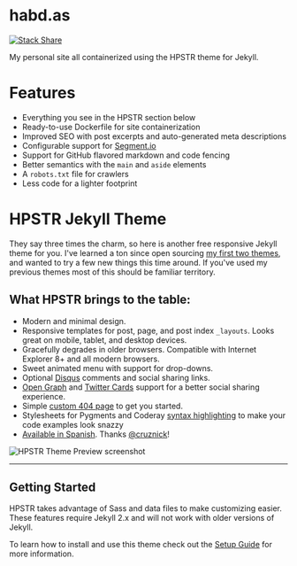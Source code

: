 # habd.as

[![Stack Share](http://img.shields.io/badge/tech-stack-0690fa.svg?style=flat)](http://stackshare.io/jhabdas/simple-websites-with-jekyll-and-docker)

My personal site all containerized using the HPSTR theme for Jekyll.

# Features

- Everything you see in the HPSTR section below
- Ready-to-use Dockerfile for site containerization
- Improved SEO with post excerpts and auto-generated meta descriptions
- Configurable support for [Segment.io](http://segment.io)
- Support for GitHub flavored markdown and code fencing
- Better semantics with the `main` and `aside` elements
- A `robots.txt` file for crawlers
- Less code for a lighter footprint

# HPSTR Jekyll Theme

They say three times the charm, so here is another free responsive Jekyll theme for you. I've learned a ton since open sourcing [my first two themes](https://mademistakes.com/work/jekyll-themes/), and wanted to try a few new things this time around. If you've used my previous themes most of this should be familiar territory.

## What HPSTR brings to the table:

* Modern and minimal design.
* Responsive templates for post, page, and post index `_layouts`. Looks great on mobile, tablet, and desktop devices.
* Gracefully degrades in older browsers. Compatible with Internet Explorer 8+ and all modern browsers.
* Sweet animated menu with support for drop-downs.
* Optional [Disqus](http://disqus.com) comments and social sharing links.
* [Open Graph](https://developers.facebook.com/docs/opengraph/) and [Twitter Cards](https://dev.twitter.com/docs/cards) support for a better social sharing experience.
* Simple [custom 404 page](http://mmistakes.github.io/hpstr-jekyll-theme/404.html) to get you started.
* Stylesheets for Pygments and Coderay [syntax highlighting](http://mmistakes.github.io/hpstr-jekyll-theme/code-highlighting-post/) to make your code examples look snazzy
* [Available in Spanish](https://github.com/cruznick/hpstr-jekyll-theme/tree/es). Thanks [@cruznick](https://github.com/cruznick)!

![HPSTR Theme Preview screenshot](http://mmistakes.github.io/hpstr-jekyll-theme/images/hpstr-jekyll-theme-preview.jpg)

---

## Getting Started

HPSTR takes advantage of Sass and data files to make customizing easier. These features require Jekyll 2.x and will not work with older versions of Jekyll.

To learn how to install and use this theme check out the [Setup Guide](https://mmistakes.github.io/hpstr-jekyll-theme/theme-setup/) for more information.

